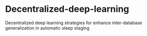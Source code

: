 # Decentralized-deep-learning
Decentralized deep learning strategies for enhance inter-database generalization in automatic sleep staging
